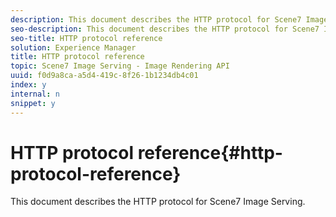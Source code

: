 ```yaml
---
description: This document describes the HTTP protocol for Scene7 Image Serving.
seo-description: This document describes the HTTP protocol for Scene7 Image Serving.
seo-title: HTTP protocol reference
solution: Experience Manager
title: HTTP protocol reference
topic: Scene7 Image Serving - Image Rendering API
uuid: f0d9a8ca-a5d4-419c-8f26-1b1234db4c01
index: y
internal: n
snippet: y
---
```


# HTTP protocol reference{#http-protocol-reference}

This document describes the HTTP protocol for Scene7 Image Serving.

